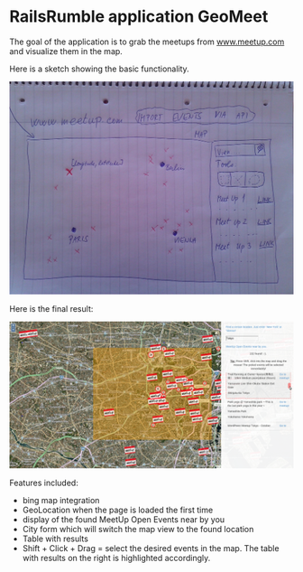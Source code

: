 # RailsRumble application GeoMeet

The goal of the application is to grab the meetups from www.meetup.com and visualize them in the map.

Here is a sketch showing the basic functionality.

![GeoMeet sketch](/railsrumble_sketch.jpg)

Here is the final result:

![GeoMeet result](/gui.png)

Features included:
* bing map integration
* GeoLocation when the page is loaded the first time
* display of the found MeetUp Open Events near by you
* City form which will switch the map view to the found location
* Table with results
* Shift + Click + Drag = select the desired events in the map. The table with results on the right is highlighted accordingly.

